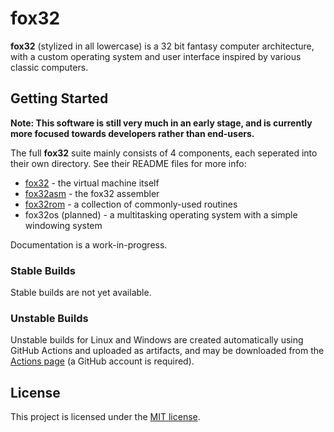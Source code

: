 # fox32

**fox32** (stylized in all lowercase) is a 32 bit fantasy computer architecture, with a custom operating system and user interface inspired by various classic computers.

## Getting Started

**Note: This software is still very much in an early stage, and is currently more focused towards developers rather than end-users.**

The full **fox32** suite mainly consists of 4 components, each seperated into their own directory. See their README files for more info:
 - [fox32](fox32/README.md) - the virtual machine itself
 - [fox32asm](fox32asm/README.md) - the fox32 assembler
 - [fox32rom](fox32rom/README.md) - a collection of commonly-used routines
 - fox32os (planned) - a multitasking operating system with a simple windowing system

Documentation is a work-in-progress.

### Stable Builds

Stable builds are not yet available.

### Unstable Builds

Unstable builds for Linux and Windows are created automatically using GitHub Actions and uploaded as artifacts, and may be downloaded from the [Actions page](https://github.com/ry755/fox32/actions) (a GitHub account is required).

## License
This project is licensed under the [MIT license](LICENSE).